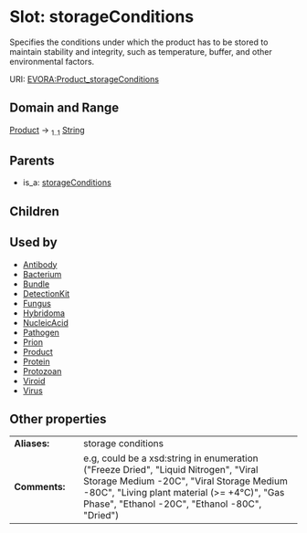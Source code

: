 
# Slot: storageConditions

Specifies the conditions under which the product has to be stored to maintain stability and integrity, such as temperature, buffer, and other environmental factors.

URI: [EVORA:Product_storageConditions](https://evora-project.eu/Product_storageConditions)


## Domain and Range

[Product](Product.md) &#8594;  <sub>1..1</sub> [String](types/String.md)

## Parents

 *  is_a: [storageConditions](storageConditions.md)

## Children


## Used by

 * [Antibody](Antibody.md)
 * [Bacterium](Bacterium.md)
 * [Bundle](Bundle.md)
 * [DetectionKit](DetectionKit.md)
 * [Fungus](Fungus.md)
 * [Hybridoma](Hybridoma.md)
 * [NucleicAcid](NucleicAcid.md)
 * [Pathogen](Pathogen.md)
 * [Prion](Prion.md)
 * [Product](Product.md)
 * [Protein](Protein.md)
 * [Protozoan](Protozoan.md)
 * [Viroid](Viroid.md)
 * [Virus](Virus.md)

## Other properties

|  |  |  |
| --- | --- | --- |
| **Aliases:** | | storage conditions |
| **Comments:** | | e.g, could be a xsd:string in enumeration ("Freeze Dried", "Liquid Nitrogen", "Viral Storage Medium -20C", "Viral Storage Medium -80C", "Living plant material (>= +4°C)", "Gas Phase", "Ethanol -20C", "Ethanol -80C", "Dried") |